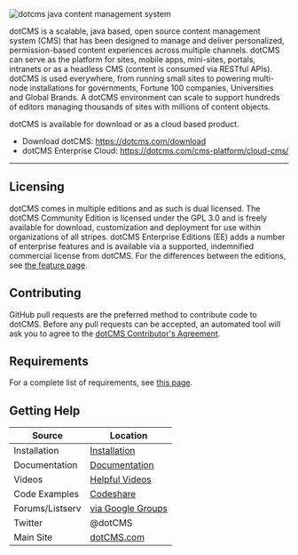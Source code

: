 
<img src="https://dotcms.com/dA/99fe3769-d649/256w/dotcms.png" title="dotcms java content management system"> 

dotCMS is a scalable, java based, open source content management system (CMS) that has been designed to manage and deliver personalized, permission-based content experiences across multiple channels.  dotCMS can serve as the platform for sites, mobile apps, mini-sites, portals, intranets or as a headless CMS (content is consumed via RESTful APIs).  dotCMS is used everywhere, from running small sites to powering multi-node installations for governments, Fortune 100 companies, Universities and Global Brands. A dotCMS environment can scale to support hundreds of editors managing thousands of sites with millions of content objects.  

dotCMS is available for download or as a cloud based product. 


- Download dotCMS: https://dotcms.com/download
- dotCMS Enterprise Cloud: https://dotcms.com/cms-platform/cloud-cms/
---

## Licensing
dotCMS comes in multiple editions and as such is dual licensed.  The dotCMS Community Edition is licensed under the GPL 3.0 and is freely available for download, customization and deployment for use within organizations of all stripes.  dotCMS Enterprise Editions (EE) adds a number of enterprise features and is available via a supported, indemnified commercial license from dotCMS.  For the differences between the editions, see [the feature page](http://dotcms.com/cms-platform/features).

## Contributing

GitHub pull requests are the preferred method to contribute code to dotCMS.  Before any pull requests can be accepted, an automated tool will ask you to agree to the [dotCMS Contributor's Agreement](https://gist.github.com/wezell/85ef45298c48494b90d92755b583acb3).

## Requirements

For a complete list of requirements, see [this page](http://dotcms.com/docs/latest/dotcms-technology-requirements).

## Getting Help

| Source        | Location                                               |
| ------------- |--------------------------------------------------------|
| Installation | [Installation](https://dotcms.com/docs/latest/installation)                  |
| Documentation | [Documentation](https://dotcms.com/docs/latest/table-of-contents)                  |
| Videos | [Helpful Videos](http://dotcms.com/videos/)                  |
| Code Examples | [Codeshare](https://dotcms.com/codeshare/)                  |
| Forums/Listserv        | [via Google Groups](https://groups.google.com/forum/#!forum/dotCMS) |
| Twitter       | @dotCMS                         |
| Main Site | [dotCMS.com](https://dotcms.com/)                  |

